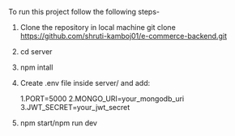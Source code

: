 To run this project follow the following steps-

1. Clone the repository in local machine git clone https://github.com/shruti-kamboj01/e-commerce-backend.git
2. cd server
3. npm intall
4. Create .env file inside server/ and add:

      1.PORT=5000
      2.MONGO_URI=your_mongodb_uri
      3.JWT_SECRET=your_jwt_secret
6. npm start/npm run dev
